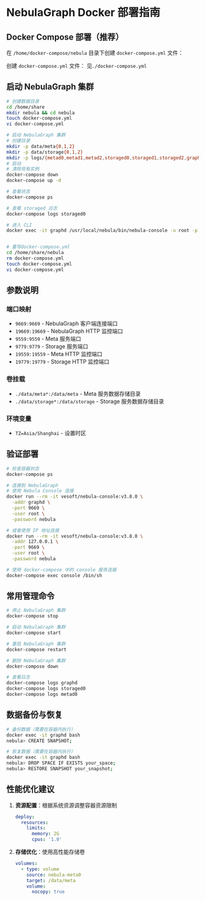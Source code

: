 # NebulaGraph Docker 部署指南

## Docker Compose 部署（推荐）
在 `/home/docker-compose/nebula` 目录下创建 `docker-compose.yml` 文件：

创建 `docker-compose.yml` 文件：
见`./docker-compose.yml`

## 启动 NebulaGraph 集群

```bash
# 创建数据目录
cd /home/share
mkdir nebula && cd nebula
touch docker-compose.yml
vi docker-compose.yml

# 启动 NebulaGraph 集群
# 创建目录
mkdir -p data/meta{0,1,2}
mkdir -p data/storage{0,1,2}
mkdir -p logs/{metad0,metad1,metad2,storaged0,storaged1,storaged2,graphd,console}
# 启动
# 清除现有实例
docker-compose down
docker-compose up -d

# 查看状态
docker-compose ps

# 查看 storaged 日志
docker-compose logs storaged0

# 进入 CLI
docker exec -it graphd /usr/local/nebula/bin/nebula-console -u root -p nebula


# 重写docker-compose.yml
cd /home/share/nebula
rm docker-compose.yml
touch docker-compose.yml
vi docker-compose.yml
```

## 参数说明

### 端口映射
- `9669:9669` - NebulaGraph 客户端连接端口
- `19669:19669` - NebulaGraph HTTP 监控端口
- `9559:9559` - Meta 服务端口
- `9779:9779` - Storage 服务端口
- `19559:19559` - Meta HTTP 监控端口
- `19779:19779` - Storage HTTP 监控端口

### 卷挂载
- `./data/meta*:/data/meta` - Meta 服务数据存储目录
- `./data/storage*:/data/storage` - Storage 服务数据存储目录

### 环境变量
- `TZ=Asia/Shanghai` - 设置时区

## 验证部署

```bash
# 检查容器状态
docker-compose ps

# 连接到 NebulaGraph
# 使用 Nebula Console 连接
docker run --rm -it vesoft/nebula-console:v3.8.0 \
  -addr graphd \
  -port 9669 \
  -user root \
  -password nebula

# 或者使用 IP 地址连接
docker run --rm -it vesoft/nebula-console:v3.8.0 \
  -addr 127.0.0.1 \
  -port 9669 \
  -user root \
  -password nebula

# 使用 docker-compose 中的 console 服务连接
docker-compose exec console /bin/sh
```

## 常用管理命令

```bash
# 停止 NebulaGraph 集群
docker-compose stop

# 启动 NebulaGraph 集群
docker-compose start

# 重启 NebulaGraph 集群
docker-compose restart

# 删除 NebulaGraph 集群
docker-compose down

# 查看日志
docker-compose logs graphd
docker-compose logs storaged0
docker-compose logs metad0
```

## 数据备份与恢复

```bash
# 备份数据（需要在容器内执行）
docker exec -it graphd bash
nebula> CREATE SNAPSHOT;

# 恢复数据（需要在容器内执行）
docker exec -it graphd bash
nebula> DROP SPACE IF EXISTS your_space;
nebula> RESTORE SNAPSHOT your_snapshot;
```

## 性能优化建议

1. **资源配置**：根据系统资源调整容器资源限制
   ```yaml
   deploy:
     resources:
       limits:
         memory: 2G
         cpus: '1.0'
   ```

2. **存储优化**：使用高性能存储卷
   ```yaml
   volumes:
     - type: volume
       source: nebula-meta0
       target: /data/meta
       volume:
         nocopy: true
   ```